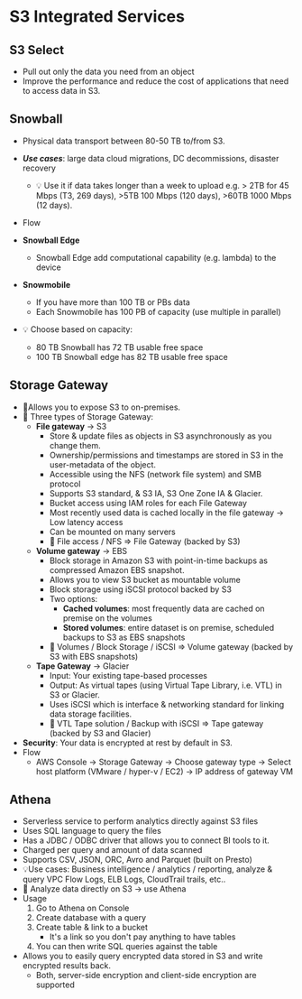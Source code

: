 # S3 Integrated Services

## S3 Select

- Pull out only the data you need from an object
- Improve the performance and reduce the cost of applications that need to access data in S3.

## Snowball

- Physical data transport between 80-50 TB to/from S3.
- ***Use cases***: large data cloud migrations, DC decommissions, disaster recovery
  - 💡 Use it if data takes longer than a week to upload e.g. > 2TB for 45 Mbps (T3, 269 days), >5TB 100 Mbps (120 days), >60TB 1000 Mbps (12 days).
- Flow

- **Snowball Edge**
  - Snowball Edge add computational capability (e.g. lambda) to the device
- **Snowmobile**
  - If you have more than 100 TB or PBs data
  - Each Snowmobile has 100 PB of capacity (use multiple in parallel)
- 💡 Choose based on capacity:
  - 80 TB Snowball has 72 TB usable free space
  - 100 TB Snowball edge has 82 TB usable free space

## Storage Gateway

- 📝Allows you to expose S3 to on-premises.
- 📝 Three types of Storage Gateway:
  - **File gateway** -> S3
    - Store & update files as objects in S3 asynchronously as you change them.
    - Ownership/permissions and timestamps are stored in S3 in the user-metadata of the object.
    - Accessible using the NFS (network file system) and SMB protocol
    - Supports S3 standard, & S3 IA, S3 One Zone IA & Glacier.
    - Bucket access using IAM roles for each File Gateway
    - Most recently used data is cached locally in the file gateway -> Low latency access
    - Can be mounted on many servers
    - 📝 File access / NFS => File Gateway (backed by S3)
  - **Volume gateway** -> EBS
    - Block storage in Amazon S3 with point-in-time backups as compressed Amazon EBS snapshot.
    - Allows you to view S3 bucket as mountable volume
    - Block storage using iSCSI protocol backed by S3
    - Two options:
      - **Cached volumes**: most frequently data are cached on premise on the volumes
      - **Stored volumes**: entire dataset is on premise, scheduled backups to S3 as EBS snapshots
    - 📝 Volumes / Block Storage / iSCSI => Volume gateway (backed by S3 with EBS snapshots)
  - **Tape Gateway** -> Glacier
    - Input: Your existing tape-based processes
    - Output: As virtual tapes (using Virtual Tape Library, i.e. VTL) in S3 or Glacier.
    - Uses iSCSI which is interface & networking standard for linking data storage facilities.
    - 📝 VTL Tape solution / Backup with iSCSI => Tape gateway (backed by S3 and Glacier)
- **Security**: Your data is encrypted at rest by default in S3.
- Flow
  - AWS Console -> Storage Gateway -> Choose gateway type -> Select host platform (VMware / hyper-v / EC2) -> IP address of gateway VM

## Athena

- Serverless service to perform analytics directly against S3 files
- Uses SQL language to query the files
- Has a JDBC / ODBC driver that allows you to connect BI tools to it.
- Charged per query and amount of data scanned
- Supports CSV, JSON, ORC, Avro and Parquet (built on Presto)
- 💡Use cases: Business intelligence / analytics / reporting, analyze & query VPC Flow Logs, ELB Logs, CloudTrail trails, etc..
- 📝 Analyze data directly on S3 -> use Athena
- Usage
  1. Go to Athena on Console
  2. Create database with a query
  3. Create table & link to a bucket
      - It's a link so you don't pay anything to have tables
  4. You can then write SQL queries against the table
- Allows you to easily query encrypted data stored in S3 and write encrypted results back.
  - Both, server-side encryption and client-side encryption are supported
